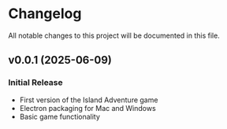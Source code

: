 # Changelog

All notable changes to this project will be documented in this file.

## v0.0.1 (2025-06-09)

### Initial Release

- First version of the Island Adventure game
- Electron packaging for Mac and Windows
- Basic game functionality
